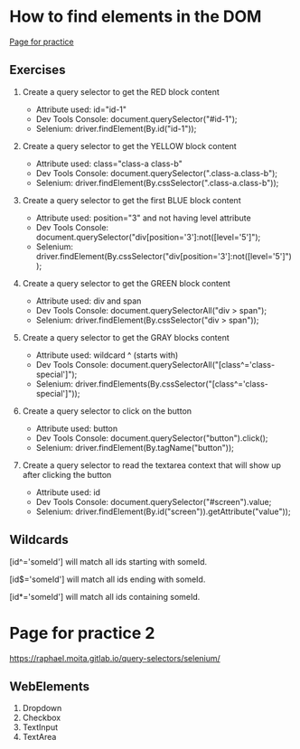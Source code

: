 
# How to find elements in the DOM

[Page for practice](https://raphael.moita.gitlab.io/query-selectors/page-1.html)

## Exercises
1. Create a query selector to get the RED block content

    * Attribute used: id="id-1"
    * Dev Tools Console: document.querySelector("#id-1");
    * Selenium: driver.findElement(By.id("id-1"));

2. Create a query selector to get the YELLOW block content
    * Attribute used: class="class-a class-b"
    * Dev Tools Console: document.querySelector(".class-a.class-b");
    * Selenium: driver.findElement(By.cssSelector(".class-a.class-b"));
    
3. Create a query selector to get the first BLUE block content
    * Attribute used: position="3" and not having level attribute
    * Dev Tools Console: document.querySelector("div[position='3']:not([level='5']");
    * Selenium: driver.findElement(By.cssSelector("div[position='3']:not([level='5']"));
    
4. Create a query selector to get the GREEN block content
    * Attribute used: div and span
    * Dev Tools Console: document.querySelectorAll("div > span");
    * Selenium: driver.findElement(By.cssSelector("div > span"));
    
5. Create a query selector to get the GRAY blocks content
    * Attribute used: wildcard ^ (starts with)
    * Dev Tools Console: document.querySelectorAll("[class^='class-special']");
    * Selenium: driver.findElements(By.cssSelector("[class^='class-special']"));
    
6. Create a query selector to click on the button
    * Attribute used: button
    * Dev Tools Console: document.querySelector("button").click();
    * Selenium: driver.findElement(By.tagName("button"));
    
7. Create a query selector to read the textarea context that will show up after clicking the button
    * Attribute used: id
    * Dev Tools Console: document.querySelector("#screen").value;
    * Selenium: driver.findElement(By.id("screen")).getAttribute("value"));

## Wildcards
[id^='someId'] will match all ids starting with someId.


[id$='someId'] will match all ids ending with someId.


[id*='someId'] will match all ids containing someId.

# Page for practice 2
https://raphael.moita.gitlab.io/query-selectors/selenium/

## WebElements

1. Dropdown
2. Checkbox
3. TextInput
4. TextArea
